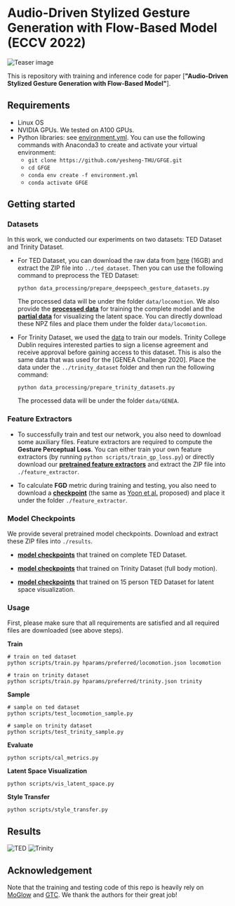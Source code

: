 # Audio-Driven Stylized Gesture Generation with Flow-Based Model (ECCV 2022)
![Teaser image](./teaser/teaser.png)

This is repository with training and inference code for paper [**"Audio-Driven Stylized Gesture Generation with Flow-Based Model"**].

## Requirements

* Linux OS
* NVIDIA GPUs. We tested on A100 GPUs.
* Python libraries: see [environment.yml](./environment.yml). You can use the following commands with Anaconda3 to create and activate your virtual environment:
  - `git clone https://github.com/yesheng-THU/GFGE.git`
  - `cd GFGE`
  - `conda env create -f environment.yml`
  - `conda activate GFGE`

## Getting started
### Datasets

In this work, we conducted our experiments on two datasets: TED Dataset and Trinity Dataset.

* For TED Dataset, you can download the raw data from [here](https://kaistackr-my.sharepoint.com/:u:/g/personal/zeroyy_kaist_ac_kr/EYAPLf8Hvn9Oq9GMljHDTK4BRab7rl9hAOcnjkriqL8qSg) (16GB) and extract the ZIP file into `../ted_dataset`. Then you can use the following command to preprocess the TED Dataset:

  ```
  python data_processing/prepare_deepspeech_gesture_datasets.py
  ```

  The processed data will be under the folder `data/locomotion`. We also provide the [**processed data**](https://drive.google.com/file/d/18_mJ__wWAXZVSgkqCGC-NetOOd_bUgJ3/view?usp=sharing) for training the complete model and the [**partial data**](https://drive.google.com/file/d/1sdStqJ51X9TEF2MxNVjJneevqYsGfE1L/view?usp=sharing) for visualizing the latent space. You can directly download these NPZ files and place them under the folder `data/locomotion`.


* For Trinity Dataset, we used the [data](https://trinityspeechgesture.scss.tcd.ie/data/Trinity%20Speech-Gesture%20I/GENEA_Challenge_2020_data_release/) to train our models. Trinity College Dublin requires interested parties to sign a license agreement and receive approval before gaining access to this dataset. This is also the same data that was used for the [GENEA Challenge 2020]. Place the data under the `../trinity_dataset` folder and then run the following command:

  ```
  python data_processing/prepare_trinity_datasets.py
  ```

  The processed data will be under the folder `data/GENEA`.


### Feature Extractors

* To successfully train and test our network, you also need to download some auxiliary files.
Feature extractors are required to compute the **Gesture Perceptual Loss**. You can either train your own feature extractors (by running `python scripts/train_gp_loss.py`) or directly download our [**pretrained feature extractors**](
https://drive.google.com/file/d/1kIn28oDDvRriy5rdt-XPzStyrmSDu4In/view?usp=sharing) and extract the ZIP file into `./feature_extractor`.

* To calculate **FGD** metric during training and testing, you also need to download a [**checkpoint**](https://drive.google.com/file/d/1GPllMxd4mW_9e26upMJElhGC1AiHNIPg/view?usp=sharing) (the same as [Yoon et al.](https://github.com/ai4r/Gesture-Generation-from-Trimodal-Context) proposed) and place it under the folder `./feature_extractor`.

### Model Checkpoints

We provide several pretrained model checkpoints. Download and extract these ZIP files into `./results`.

* [**model checkpoints**](https://drive.google.com/file/d/1Oe-OvUIqlRSpAOtsXdqXyZ1sbzObCTXq/view?usp=sharing) that trained on complete TED Dataset.

* [**model checkpoints**](https://drive.google.com/file/d/1u9QelzSKKaXVVMIYg7Cw1A6pgjvFOsFO/view?usp=sharing) that trained on Trinity Dataset (full body motion).

* [**model checkpoints**](https://drive.google.com/file/d/1LR1_o3GU6soKt3O3sng7orkQTrljWJoA/view?usp=sharing) that trained on 15 person TED Dataset for latent space visualization.

### Usage

First, please make sure that all requirements are satisfied and all required files are downloaded (see above steps).

**Train**
```
# train on ted dataset
python scripts/train.py hparams/preferred/locomotion.json locomotion

# train on trinity dataset
python scripts/train.py hparams/preferred/trinity.json trinity
```

**Sample**
```
# sample on ted dataset
python scripts/test_locomotion_sample.py

# sample on trinity dataset
python scripts/test_trinity_sample.py
```

**Evaluate**
```
python scripts/cal_metrics.py
```

**Latent Space Visualization**
```
python scripts/vis_latent_space.py
```

**Style Transfer**
```
python scripts/style_transfer.py
```

## Results

![TED](./teaser/ted.png)
![Trinity](./teaser/trinity.png)

## Acknowledgement

Note that the training and testing code of this repo is heavily rely on [MoGlow](https://github.com/simonalexanderson/StyleGestures) and [GTC](https://github.com/ai4r/Gesture-Generation-from-Trimodal-Context). We thank the authors for their great job!


